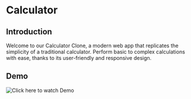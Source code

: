 # Calculator

## Introduction

Welcome to our Calculator Clone, a modern web app that replicates the simplicity of a traditional calculator.
Perform basic to complex calculations with ease, thanks to its user-friendly and responsive design.

## Demo
![Click here to watch Demo](https://github.com/hyderdan/calculator-clone/blob/main/demo/Untitled%20video%20-%20Made%20with%20Clipchamp%20(2).gif)
